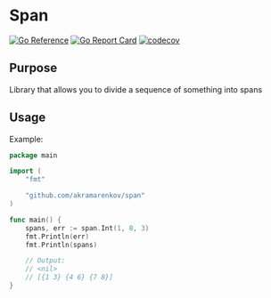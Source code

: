 # Span

[![Go Reference](https://pkg.go.dev/badge/github.com/akramarenkov/span.svg)](https://pkg.go.dev/github.com/akramarenkov/span)
[![Go Report Card](https://goreportcard.com/badge/github.com/akramarenkov/span)](https://goreportcard.com/report/github.com/akramarenkov/span)
[![codecov](https://codecov.io/gh/akramarenkov/span/branch/master/graph/badge.svg?token=)](https://codecov.io/gh/akramarenkov/span)

## Purpose

Library that allows you to divide a sequence of something into spans

## Usage

Example:

```go
package main

import (
    "fmt"

    "github.com/akramarenkov/span"
)

func main() {
    spans, err := span.Int(1, 8, 3)
    fmt.Println(err)
    fmt.Println(spans)

    // Output:
    // <nil>
    // [{1 3} {4 6} {7 8}]
}
```
